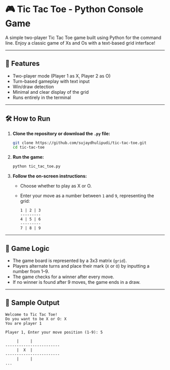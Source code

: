 # 🎮 Tic Tac Toe - Python Console Game

A simple two-player Tic Tac Toe game built using Python for the command line. Enjoy a classic game of Xs and Os with a text-based grid interface!

---

## 📌 Features

* Two-player mode (Player 1 as X, Player 2 as O)
* Turn-based gameplay with text input
* Win/draw detection
* Minimal and clear display of the grid
* Runs entirely in the terminal

---

## 🛠️ How to Run

1. **Clone the repository or download the `.py` file:**

   ```bash
   git clone https://github.com/sujaydhulipudi/tic-tac-toe.git
   cd tic-tac-toe
   ```

2. **Run the game:**

   ```bash
   python tic_tac_toe.py
   ```

3. **Follow the on-screen instructions:**

   * Choose whether to play as X or O.
   * Enter your move as a number between `1` and `9`, representing the grid:

     ```
     1 | 2 | 3
     ---------
     4 | 5 | 6
     ---------
     7 | 8 | 9
     ```

---

## 🧠 Game Logic

* The game board is represented by a 3x3 matrix (`grid`).
* Players alternate turns and place their mark (`X` or `O`) by inputting a number from 1–9.
* The game checks for a winner after every move.
* If no winner is found after 9 moves, the game ends in a draw.

---

## 🧾 Sample Output

```
Welcome to Tic Tac Toe!
Do you want to be X or O: X
You are player 1

Player 1, Enter your move position (1-9): 5

     |     |     
------------------------
     |  X  |     
------------------------
     |     |     
...
```
